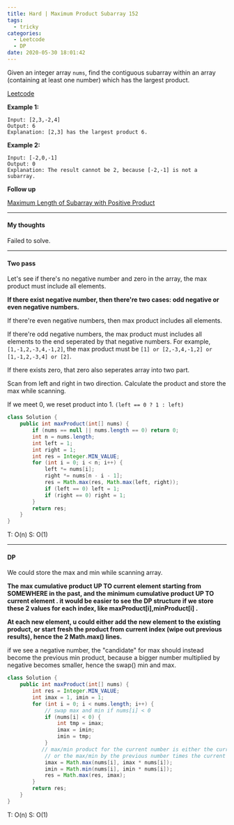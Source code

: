 ```yaml
---
title: Hard | Maximum Product Subarray 152
tags:
  - tricky
categories:
  - Leetcode
  - DP
date: 2020-05-30 18:01:42
---
```


Given an integer array `nums`, find the contiguous subarray within an array (containing at least one number) which has the largest product.

[Leetcode](https://leetcode.com/problems/maximum-product-subarray/)

<!--more-->

**Example 1:**

```
Input: [2,3,-2,4]
Output: 6
Explanation: [2,3] has the largest product 6.
```

**Example 2:**

```
Input: [-2,0,-1]
Output: 0
Explanation: The result cannot be 2, because [-2,-1] is not a subarray.
```

**Follow up**

[Maximum Length of Subarray with Positive Product](https://leetcode.com/problems/maximum-length-of-subarray-with-positive-product/)

---

#### My thoughts 

Failed to solve.

---

#### Two pass 

Let's see if there's no negative number and zero in the array, the max product must include all elements.

**If there exist negative number, then there're two cases: odd negative or even negative numbers.**

If there're even negative numbers, then max product includes all elements. 

If there're odd negative numbers, the max product must includes all elements to the end seperated by that negative numbers. For example, `[1,-1,2,-3,4,-1,2]`, the max product must be `[1] or [2,-3,4,-1,2] or [1,-1,2,-3,4] or [2]`.

If there exists zero, that zero also seperates array into two part. 

Scan from left and right in two direction. Calculate the product and store the max while scanning.

If we meet 0, we reset product into 1. `(left == 0 ? 1 : left)`

```java
class Solution {
    public int maxProduct(int[] nums) {
        if (nums == null || nums.length == 0) return 0;
        int n = nums.length;
        int left = 1;
        int right = 1;
        int res = Integer.MIN_VALUE;
        for (int i = 0; i < n; i++) {
            left *= nums[i];
            right *= nums[n - i - 1];
            res = Math.max(res, Math.max(left, right));
          	if (left == 0) left = 1;
          	if (right == 0) right = 1;
        }
        return res;
    }
}
```

T: O(n)		S: O(1)

---

#### DP

We could store the max and min while scanning array.

**The max cumulative product UP TO current element starting from SOMEWHERE in the past, and the minimum cumulative product UP TO current element . it would be easier to see the DP structure if we store these 2 values for each index, like maxProduct[i],minProduct[i] .**

**At each new element, u could either add the new element to the existing product, or start fresh the product from current index (wipe out previous results), hence the 2 Math.max() lines.**

if we see a negative number, the "candidate" for max should instead become the previous min product, because a bigger number multiplied by negative becomes smaller, hence the swap() min and max.

```java
class Solution {
    public int maxProduct(int[] nums) {
        int res = Integer.MIN_VALUE;
        int imax = 1, imin = 1;
        for (int i = 0; i < nums.length; i++) {
            // swap max and min if nums[i] < 0
            if (nums[i] < 0) {
                int tmp = imax;
                imax = imin;
                imin = tmp;
            }
           // max/min product for the current number is either the current number itself
            // or the max/min by the previous number times the current one
            imax = Math.max(nums[i], imax * nums[i]);
            imin = Math.min(nums[i], imin * nums[i]);
            res = Math.max(res, imax);
        }
        return res;
    }
}
```

T: O(n)		S: O(1)

